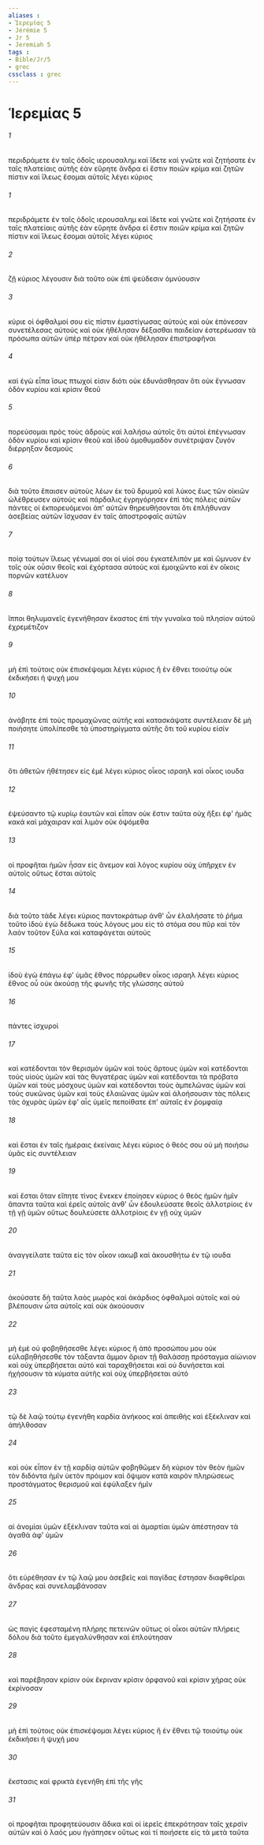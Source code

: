 ```yaml
---
aliases : 
- Ἱερεμίας 5
- Jérémie 5
- Jr 5
- Jeremiah 5
tags : 
- Bible/Jr/5
- grec
cssclass : grec
---
```


# Ἱερεμίας 5

###### 1
περιδράμετε ἐν ταῖς ὁδοῖς ιερουσαλημ καὶ ἴδετε καὶ γνῶτε καὶ ζητήσατε ἐν ταῖς πλατείαις αὐτῆς ἐὰν εὕρητε ἄνδρα εἰ ἔστιν ποιῶν κρίμα καὶ ζητῶν πίστιν καὶ ἵλεως ἔσομαι αὐτοῖς λέγει κύριος
###### 1
περιδράμετε ἐν ταῖς ὁδοῖς ιερουσαλημ καὶ ἴδετε καὶ γνῶτε καὶ ζητήσατε ἐν ταῖς πλατείαις αὐτῆς ἐὰν εὕρητε ἄνδρα εἰ ἔστιν ποιῶν κρίμα καὶ ζητῶν πίστιν καὶ ἵλεως ἔσομαι αὐτοῖς λέγει κύριος
###### 2
ζῇ κύριος λέγουσιν διὰ τοῦτο οὐκ ἐπὶ ψεύδεσιν ὀμνύουσιν
###### 3
κύριε οἱ ὀφθαλμοί σου εἰς πίστιν ἐμαστίγωσας αὐτούς καὶ οὐκ ἐπόνεσαν συνετέλεσας αὐτούς καὶ οὐκ ἠθέλησαν δέξασθαι παιδείαν ἐστερέωσαν τὰ πρόσωπα αὐτῶν ὑπὲρ πέτραν καὶ οὐκ ἠθέλησαν ἐπιστραφῆναι
###### 4
καὶ ἐγὼ εἶπα ἴσως πτωχοί εἰσιν διότι οὐκ ἐδυνάσθησαν ὅτι οὐκ ἔγνωσαν ὁδὸν κυρίου καὶ κρίσιν θεοῦ
###### 5
πορεύσομαι πρὸς τοὺς ἁδροὺς καὶ λαλήσω αὐτοῖς ὅτι αὐτοὶ ἐπέγνωσαν ὁδὸν κυρίου καὶ κρίσιν θεοῦ καὶ ἰδοὺ ὁμοθυμαδὸν συνέτριψαν ζυγόν διέρρηξαν δεσμούς
###### 6
διὰ τοῦτο ἔπαισεν αὐτοὺς λέων ἐκ τοῦ δρυμοῦ καὶ λύκος ἕως τῶν οἰκιῶν ὠλέθρευσεν αὐτούς καὶ πάρδαλις ἐγρηγόρησεν ἐπὶ τὰς πόλεις αὐτῶν πάντες οἱ ἐκπορευόμενοι ἀπ' αὐτῶν θηρευθήσονται ὅτι ἐπλήθυναν ἀσεβείας αὐτῶν ἴσχυσαν ἐν ταῖς ἀποστροφαῖς αὐτῶν
###### 7
ποίᾳ τούτων ἵλεως γένωμαί σοι οἱ υἱοί σου ἐγκατέλιπόν με καὶ ὤμνυον ἐν τοῖς οὐκ οὖσιν θεοῖς καὶ ἐχόρτασα αὐτούς καὶ ἐμοιχῶντο καὶ ἐν οἴκοις πορνῶν κατέλυον
###### 8
ἵπποι θηλυμανεῖς ἐγενήθησαν ἕκαστος ἐπὶ τὴν γυναῖκα τοῦ πλησίον αὐτοῦ ἐχρεμέτιζον
###### 9
μὴ ἐπὶ τούτοις οὐκ ἐπισκέψομαι λέγει κύριος ἢ ἐν ἔθνει τοιούτῳ οὐκ ἐκδικήσει ἡ ψυχή μου
###### 10
ἀνάβητε ἐπὶ τοὺς προμαχῶνας αὐτῆς καὶ κατασκάψατε συντέλειαν δὲ μὴ ποιήσητε ὑπολίπεσθε τὰ ὑποστηρίγματα αὐτῆς ὅτι τοῦ κυρίου εἰσίν
###### 11
ὅτι ἀθετῶν ἠθέτησεν εἰς ἐμέ λέγει κύριος οἶκος ισραηλ καὶ οἶκος ιουδα
###### 12
ἐψεύσαντο τῷ κυρίῳ ἑαυτῶν καὶ εἶπαν οὐκ ἔστιν ταῦτα οὐχ ἥξει ἐφ' ἡμᾶς κακά καὶ μάχαιραν καὶ λιμὸν οὐκ ὀψόμεθα
###### 13
οἱ προφῆται ἡμῶν ἦσαν εἰς ἄνεμον καὶ λόγος κυρίου οὐχ ὑπῆρχεν ἐν αὐτοῖς οὕτως ἔσται αὐτοῖς
###### 14
διὰ τοῦτο τάδε λέγει κύριος παντοκράτωρ ἀνθ' ὧν ἐλαλήσατε τὸ ῥῆμα τοῦτο ἰδοὺ ἐγὼ δέδωκα τοὺς λόγους μου εἰς τὸ στόμα σου πῦρ καὶ τὸν λαὸν τοῦτον ξύλα καὶ καταφάγεται αὐτούς
###### 15
ἰδοὺ ἐγὼ ἐπάγω ἐφ' ὑμᾶς ἔθνος πόρρωθεν οἶκος ισραηλ λέγει κύριος ἔθνος οὗ οὐκ ἀκούσῃ τῆς φωνῆς τῆς γλώσσης αὐτοῦ
###### 16
πάντες ἰσχυροὶ
###### 17
καὶ κατέδονται τὸν θερισμὸν ὑμῶν καὶ τοὺς ἄρτους ὑμῶν καὶ κατέδονται τοὺς υἱοὺς ὑμῶν καὶ τὰς θυγατέρας ὑμῶν καὶ κατέδονται τὰ πρόβατα ὑμῶν καὶ τοὺς μόσχους ὑμῶν καὶ κατέδονται τοὺς ἀμπελῶνας ὑμῶν καὶ τοὺς συκῶνας ὑμῶν καὶ τοὺς ἐλαιῶνας ὑμῶν καὶ ἀλοήσουσιν τὰς πόλεις τὰς ὀχυρὰς ὑμῶν ἐφ' αἷς ὑμεῖς πεποίθατε ἐπ' αὐταῖς ἐν ῥομφαίᾳ
###### 18
καὶ ἔσται ἐν ταῖς ἡμέραις ἐκείναις λέγει κύριος ὁ θεός σου οὐ μὴ ποιήσω ὑμᾶς εἰς συντέλειαν
###### 19
καὶ ἔσται ὅταν εἴπητε τίνος ἕνεκεν ἐποίησεν κύριος ὁ θεὸς ἡμῶν ἡμῖν ἅπαντα ταῦτα καὶ ἐρεῖς αὐτοῖς ἀνθ' ὧν ἐδουλεύσατε θεοῖς ἀλλοτρίοις ἐν τῇ γῇ ὑμῶν οὕτως δουλεύσετε ἀλλοτρίοις ἐν γῇ οὐχ ὑμῶν
###### 20
ἀναγγείλατε ταῦτα εἰς τὸν οἶκον ιακωβ καὶ ἀκουσθήτω ἐν τῷ ιουδα
###### 21
ἀκούσατε δὴ ταῦτα λαὸς μωρὸς καὶ ἀκάρδιος ὀφθαλμοὶ αὐτοῖς καὶ οὐ βλέπουσιν ὦτα αὐτοῖς καὶ οὐκ ἀκούουσιν
###### 22
μὴ ἐμὲ οὐ φοβηθήσεσθε λέγει κύριος ἢ ἀπὸ προσώπου μου οὐκ εὐλαβηθήσεσθε τὸν τάξαντα ἄμμον ὅριον τῇ θαλάσσῃ πρόσταγμα αἰώνιον καὶ οὐχ ὑπερβήσεται αὐτό καὶ ταραχθήσεται καὶ οὐ δυνήσεται καὶ ἠχήσουσιν τὰ κύματα αὐτῆς καὶ οὐχ ὑπερβήσεται αὐτό
###### 23
τῷ δὲ λαῷ τούτῳ ἐγενήθη καρδία ἀνήκοος καὶ ἀπειθής καὶ ἐξέκλιναν καὶ ἀπήλθοσαν
###### 24
καὶ οὐκ εἶπον ἐν τῇ καρδίᾳ αὐτῶν φοβηθῶμεν δὴ κύριον τὸν θεὸν ἡμῶν τὸν διδόντα ἡμῖν ὑετὸν πρόιμον καὶ ὄψιμον κατὰ καιρὸν πληρώσεως προστάγματος θερισμοῦ καὶ ἐφύλαξεν ἡμῖν
###### 25
αἱ ἀνομίαι ὑμῶν ἐξέκλιναν ταῦτα καὶ αἱ ἁμαρτίαι ὑμῶν ἀπέστησαν τὰ ἀγαθὰ ἀφ' ὑμῶν
###### 26
ὅτι εὑρέθησαν ἐν τῷ λαῷ μου ἀσεβεῖς καὶ παγίδας ἔστησαν διαφθεῖραι ἄνδρας καὶ συνελαμβάνοσαν
###### 27
ὡς παγὶς ἐφεσταμένη πλήρης πετεινῶν οὕτως οἱ οἶκοι αὐτῶν πλήρεις δόλου διὰ τοῦτο ἐμεγαλύνθησαν καὶ ἐπλούτησαν
###### 28
καὶ παρέβησαν κρίσιν οὐκ ἔκριναν κρίσιν ὀρφανοῦ καὶ κρίσιν χήρας οὐκ ἐκρίνοσαν
###### 29
μὴ ἐπὶ τούτοις οὐκ ἐπισκέψομαι λέγει κύριος ἢ ἐν ἔθνει τῷ τοιούτῳ οὐκ ἐκδικήσει ἡ ψυχή μου
###### 30
ἔκστασις καὶ φρικτὰ ἐγενήθη ἐπὶ τῆς γῆς
###### 31
οἱ προφῆται προφητεύουσιν ἄδικα καὶ οἱ ἱερεῖς ἐπεκρότησαν ταῖς χερσὶν αὐτῶν καὶ ὁ λαός μου ἠγάπησεν οὕτως καὶ τί ποιήσετε εἰς τὰ μετὰ ταῦτα
